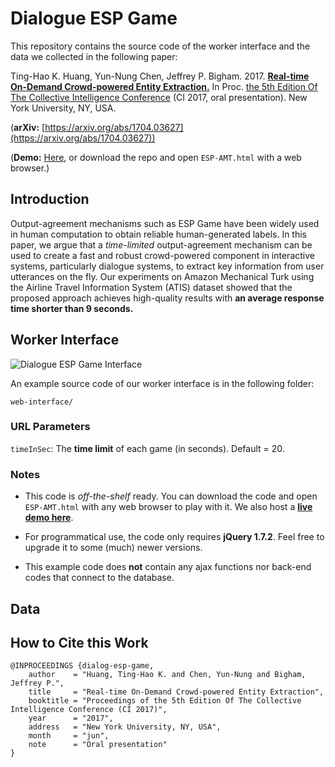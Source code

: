 # Dialogue ESP Game

This repository contains the source code of the worker interface and the data we collected in the following paper:


Ting-Hao K. Huang, Yun-Nung Chen, Jeffrey P. Bigham.
2017.
**[Real-time On-Demand Crowd-powered Entity Extraction.](https://arxiv.org/abs/1704.03627)**
In Proc. [the 5th Edition Of The Collective Intelligence Conference](http://collectiveintelligenceconference.org/index.html) (CI 2017, oral presentation).
New York University, NY, USA.

(**arXiv:** [https://arxiv.org/abs/1704.03627](https://arxiv.org/abs/1704.03627))

(**Demo:** [Here](https://www.cs.cmu.edu/~tinghaoh/project/dialog_esp_game/demo/ESP-AMT.html), or download the repo and open ```ESP-AMT.html``` with a web browser.)

## Introduction

Output-agreement mechanisms such as ESP Game have been widely used in human computation to obtain reliable human-generated labels. In this paper, we argue that a *time-limited* output-agreement mechanism can be used to create a fast and robust crowd-powered component in interactive systems, particularly dialogue systems, to extract key information from user utterances on the fly. Our experiments on Amazon Mechanical Turk using the Airline Travel Information System (ATIS) dataset showed that the proposed approach achieves high-quality results with **an average response time shorter than 9 seconds.**

## Worker Interface

![Dialogue ESP Game Interface](https://c1.staticflickr.com/3/2866/34005041255_a3aefed546_b.jpg)

An example source code of our worker interface is in the following folder:

```
web-interface/
```

### URL Parameters

```timeInSec```: The **time limit** of each game (in seconds). Default = 20.

### Notes

- This code is *off-the-shelf* ready. You can download the code and open ```ESP-AMT.html``` with any web browser to play with it. We also host a **[live demo here](https://www.cs.cmu.edu/~tinghaoh/project/dialog_esp_game/demo/ESP-AMT.html)**.

- For programmatical use, the code only requires **jQuery 1.7.2**. Feel free to upgrade it to some (much) newer versions.

- This example code does **not** contain any ajax functions nor back-end codes that connect to the database.

## Data




## How to Cite this Work

```
@INPROCEEDINGS {dialog-esp-game,
    author    = "Huang, Ting-Hao K. and Chen, Yun-Nung and Bigham, Jeffrey P.",
    title     = "Real-time On-Demand Crowd-powered Entity Extraction",
    booktitle = "Proceedings of the 5th Edition Of The Collective Intelligence Conference (CI 2017)",
    year      = "2017",
    address   = "New York University, NY, USA",
    month     = "jun",
    note      = "Oral presentation"
}
```
